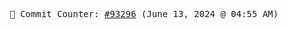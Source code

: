 <p align="center">
    <samp>
        📮 Commit Counter: <a href="https://github.com/Javascript-void0/Javascript-void0/commits/main">#93296</a> (June 13, 2024 @ 04:55 AM)
    </samp>
</p>